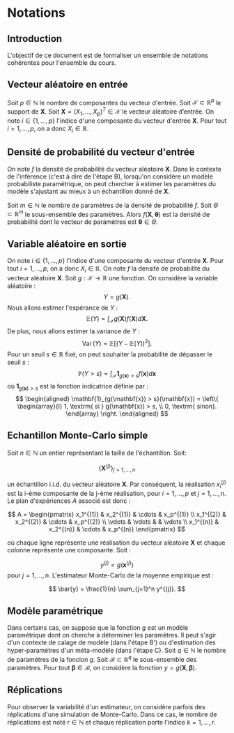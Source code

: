 # Notations
## Introduction
L'objectif de ce document est de formaliser un ensemble de notations cohérentes pour l'ensemble du cours.

## Vecteur aléatoire en entrée
Soit $p \in \mathbb{N}$ le nombre de composantes du vecteur d'entrée. Soit $\mathcal{X} \subset \mathbb{R}^p$ le support de $\boldsymbol{X}$. Soit $\boldsymbol{X} = (X_1,..., X_p)^T \in \mathcal{X}$ le vecteur aléatoire d’entrée.  On note $i\in\{1,...,p\}$ l'indice d'une composante du vecteur d'entrée $\boldsymbol{X}$. Pour tout $i=1,...,p$, on a donc $X_i\in\mathbb{R}$.

## Densité de probabilité du vecteur d'entrée
On note $f$ la densité de probabilité du vecteur aléatoire $\boldsymbol{X}$. Dans le contexte de l'inférence (c'est à dire de l'étape B), lorsqu'on considère un modèle probabiliste paramétrique, on peut chercher à estimer les paramètres du modèle s'ajustant au mieux à un échantillon donné de $\boldsymbol{X}$.

Soit $m \in \mathbb{N}$ le nombre de paramètres de la densité de probabilité $f$. Soit $\Theta \subset \mathbb{R}^m$ le sous-ensemble des paramètres. Alors $f(\boldsymbol{X}, \boldsymbol{\theta})$ est la densité de probabilité dont le vecteur de paramètres est $\boldsymbol{\theta} \in \Theta$.

## Variable aléatoire en sortie
On note $i\in\{1,...,p\}$ l'indice d'une composante du vecteur d'entrée $\boldsymbol{X}$. Pour tout $i=1,...,p$, on a donc $X_i\in\mathbb{R}$. On note $f$ la densité de probabilité du vecteur aléatoire $\boldsymbol{X}$.  Soit $g : \mathcal{X} \rightarrow \mathbb{R}$ une fonction. On considère la variable aléatoire :
$$
Y = g(\boldsymbol{X}).
$$
Nous allons estimer l'espérance de $Y$ :
$$
\mathbb{E}(Y) = \int_{\mathcal{X}} g(\boldsymbol{X}) f(\boldsymbol{X}) d\boldsymbol{X}.
$$
De plus, nous allons estimer la variance de $Y$ :
$$
\operatorname{Var}(Y) = \mathbb{E}\left[(Y - \mathbb{E}(Y))^2\right].
$$
Pour un seuil $s \in \mathbb{R}$ fixé, on peut souhaiter la probabilité de dépasser le seuil $s$ :
$$
\mathbb{P}(Y > s) 
= \int_{\mathcal{X}} \mathbf{1}_{g(\mathbf{x}) > s} f(\mathbf{x}) d\mathbf{x}
$$
où $\mathbf{1}_{g(\mathbf{x}) > s}$ est la fonction indicatrice définie par :
$$
\begin{aligned}
\mathbf{1}_{g(\mathbf{x}) > s}(\mathbf{x})
= \left\{
\begin{array}{l}
1, \textrm{ si } g(\mathbf{x}) > s, \\
0, \textrm{ sinon}.
\end{array}
\right.
\end{aligned}
$$

## Echantillon Monte-Carlo simple
Soit $n\in\mathbb{N}$ un entier représentant la taille de l'échantillon. Soit:

$$
\left\lbrace \boldsymbol{X}^{(j)} \right\rbrace_{j=1,...,n}
$$

un échantillon i.i.d. du vecteur aléatoire $\boldsymbol{X}$. Par conséquent, la réalisation $x_i^{(j)}$ est la i-ème composante de la j-ème réalisation, pour $i=1,...,p$ et $j=1,...,n$. Le plan d'expériences $A$ associé est donc :

$$
A = 
\begin{pmatrix}
x_1^{(1)} & x_2^{(1)} & \cdots & x_p^{(1)} \\
x_1^{(2)} & x_2^{(2)} & \cdots & x_p^{(2)} \\
\vdots & \vdots & & \vdots \\
x_1^{(n)} & x_2^{(n)} & \cdots & x_p^{(n)}
\end{pmatrix}
$$

où chaque ligne représente une réalisation du vecteur aléatoire $\boldsymbol{X}$ et chaque colonne représente une composante. Soit :

$$
y^{(j)} = g\left(\boldsymbol{x}^{(j)}\right)
$$
pour $j=1,...,n$. L'estimateur Monte-Carlo de la moyenne empirique est :

$$
\bar{y} = \frac{1}{n} \sum_{j=1}^n y^{(j)}.
$$

## Modèle paramétrique
Dans certains cas, on suppose que la fonction $g$ est un modèle paramétrique dont on cherche à déterminer les paramètres. Il peut s'agir d'un contexte de calage de modèle (dans l'étape B') ou d'estimation des hyper-paramètres d'un méta-modèle (dans l'étape C). Soit $q \in \mathbb{N}$ le nombre de paramètres de la foncion $g$. Soit $\mathcal{B} \subset \mathbb{R}^q$ le sous-ensemble des paramètres. Pour tout $\boldsymbol{\beta} \in \mathcal{B}$, on considère la fonction $y = g(\boldsymbol{X}, \boldsymbol{\beta})$. 

## Réplications
Pour observer la variabilité d'un estimateur, on considère parfois des réplications d'une simulation de Monte-Carlo. Dans ce cas, le nombre de réplications est noté $r\in\mathbb{N}$ et chaque réplication porte l'indice $k=1,...,r$.
